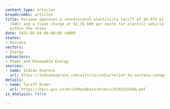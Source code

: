 ```yaml
---
content_type: articles
breadcrumbs: articles
title: Haryana approves a concessional electricity tariff of $0.074 kilowatt per hour
  (kWh) and a fixed charge of $1.35 kWh per month for electric vehicle charging stations
  within the state
date: 2021-05-04 04:00:00 +0000
states:
- Haryana
sectors:
- Energy
subsectors:
- Power and Renewable Energy
sources:
- name: Indian Express
  url: https://indianexpress.com/article/india/relief-to-certain-categories-no-power-tariff-hike-in-haryana-7291636/
details:
- name: Tariff Order
  url: https://herc.gov.in/WriteReadData/Orders/O20210330a.pdf
is_analysis: false

---
```

